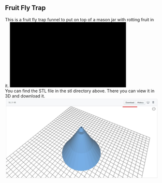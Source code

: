 ## Fruit Fly Trap

This is a fruit fly trap funnel to put on top of a mason jar with rotting fruit in it.
![alt text](https://github.com/WillWelker/3d-print/blob/master/fly-trap/fruit-fly.gif "Trap")  
You can find the STL file in the stl directory above.  There you can view it in 3D and download it.  
![alt text](https://github.com/WillWelker/3d-print/blob/master/fly-trap/stl.jpg "STL")
